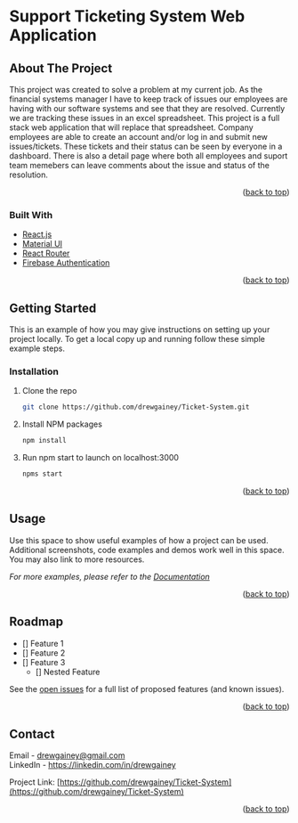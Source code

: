 <div id="top"></div>

<!-- ABOUT THE PROJECT -->
# Support Ticketing System Web Application 
## About The Project


This project was created to solve a problem at my current job. As the financial systems manager I have to keep track of issues our employees are having with our software systems and see that they are resolved. Currently we are tracking these issues in an excel spreadsheet. This project is a full stack web application that will replace that spreadsheet. Company employees are able to create an account and/or log in and submit new issues/tickets. These tickets and their status can be seen by everyone in a dashboard. There is also a detail page where both all employees and suport team memebers can leave comments about the issue and status of the resolution.  

<p align="right">(<a href="#top">back to top</a>)</p>



### Built With

* [React.js](https://reactjs.org/)
* [Material UI](https://mui.com)
* [React Router](https://reactrouter.com/)
* [Firebase Authentication ](https://firebase.google.com/docs/auth)


<p align="right">(<a href="#top">back to top</a>)</p>



<!-- GETTING STARTED -->
## Getting Started

This is an example of how you may give instructions on setting up your project locally.
To get a local copy up and running follow these simple example steps.


### Installation
<!-- Eventually need to add instructions for adding in thier mongo database -->
1. Clone the repo
   ```sh
   git clone https://github.com/drewgainey/Ticket-System.git
   ```
2. Install NPM packages
   ```sh
   npm install
   ```
3. Run npm start to launch on localhost:3000 
   ```sh
   npms start
   ```

<p align="right">(<a href="#top">back to top</a>)</p>



<!-- USAGE EXAMPLES -->
## Usage

Use this space to show useful examples of how a project can be used. Additional screenshots, code examples and demos work well in this space. You may also link to more resources.

_For more examples, please refer to the [Documentation](https://example.com)_

<p align="right">(<a href="#top">back to top</a>)</p>



<!-- ROADMAP -->
## Roadmap

- [] Feature 1
- [] Feature 2
- [] Feature 3
    - [] Nested Feature

See the [open issues](https://github.com/drewgainey/Ticket-System/issues) for a full list of proposed features (and known issues).

<p align="right">(<a href="#top">back to top</a>)</p>


<!-- CONTACT -->
## Contact

Email - drewgainey@gmail.com <br>
LinkedIn - https://linkedin.com/in/drewgainey

Project Link: [https://github.com/drewgainey/Ticket-System](https://github.com/drewgainey/Ticket-System)

<p align="right">(<a href="#top">back to top</a>)</p>


